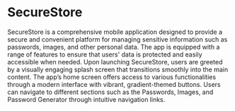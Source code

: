 # SecureStore
SecureStore is a comprehensive mobile application designed to provide a secure and convenient platform for managing sensitive information such as passwords, images, and other personal data. The app is equipped with a range of features to ensure that users' data is protected and easily accessible when needed.
Upon launching SecureStore, users are greeted by a visually engaging splash screen that transitions smoothly into the main content. The app’s home screen offers access to various functionalities through a modern interface with vibrant, gradient-themed buttons. Users can navigate to different sections such as the Passwords, Images, and Password Generator through intuitive navigation links.
